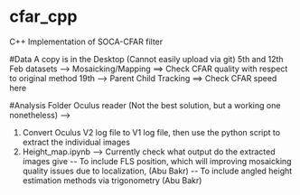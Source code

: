 # cfar_cpp
C++ Implementation of SOCA-CFAR filter

#Data
A copy is in the Desktop (Cannot easily upload via git)
5th and 12th Feb datasets --> Mosaicking/Mapping ==> Check CFAR quality with respect to original method
19th --> Parent Child Tracking  ==> Check CFAR speed here

#Analysis Folder
Oculus reader (Not the best solution, but a working one nonetheless) --> 
1) Convert Oculus V2 log file to V1 log file, then use the python script to extract the individual images
2) Height_map.ipynb --> Currently check what output do the extracted images give
 -- To include FLS position, which will improving mosaicking quality issues due to localization, (Abu Bakr)
 -- To include angled height estimation methods via trigonometry (Abu Bakr)

